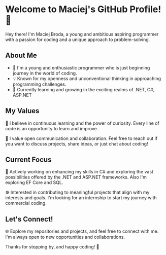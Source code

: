 # Welcome to Maciej's GitHub Profile! 👋

Hey there! I'm Maciej Broda, a young and ambitious aspiring programmer with a passion for coding and a unique approach to problem-solving.

## About Me

- 🚀 I'm a young and enthusiastic programmer who is just beginning journey in the world of coding.
- 💡 Known for my openness and unconventional thinking in approaching programming challenges.
- 🌱 Currently learning and growing in the exciting realms of .NET, C#, ASP.NET

## My Values

🌟 I believe in continuous learning and the power of curiosity. Every line of code is an opportunity to learn and improve.

💬 I value open communication and collaboration. Feel free to reach out if you want to discuss projects, share ideas, or just chat about coding!

## Current Focus

🎯 Actively working on enhancing my skills in C# and exploring the vast possibilities offered by the .NET and ASP.NET frameworks. Also I'm exploring EF Core and SQL.

⚙️ Interested in contributing to meaningful projects that align with my interests and goals. I'm looking for an internship to start my journey with commercial coding.

## Let's Connect!

🌐 Explore my repositories and projects, and feel free to connect with me. I'm always open to new opportunities and collaborations.

Thanks for stopping by, and happy coding! 🚀
